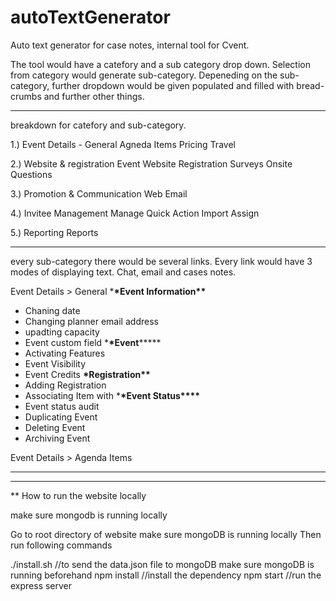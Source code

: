 # autoTextGenerator

Auto text generator for case notes, internal tool for Cvent.

The tool would have a catefory and a sub category drop down. Selection from category would generate sub-category.
Depeneding on the sub-category, further dropdown would be given populated and filled with bread-crumbs and further other things.

---

breakdown for catefory and sub-category.

1.) Event Details -
General
Agneda Items
Pricing
Travel

2.) Website & registration
Event Website
Registration
Surveys
Onsite
Questions

3.) Promotion & Communication
Web
Email

4.) Invitee Management
Manage
Quick Action
Import
Assign

5.) Reporting
Reports

---

every sub-category there would be several links. Every link would have 3 modes of displaying text. Chat, email and cases notes.

Event Details > General \***\*Event Information\*\***

* Chaning date
* Changing planner email address
* upadting capacity
* Event custom field \***\*Event**\*\*\*\*\*
* Activating Features
* Event Visibility
* Event Credits
  **\***Registration**\*\***
* Adding Registration
* Associating Item with \***\*Event Status\*\*\*\***
* Event status audit
* Duplicating Event
* Deleting Event
* Archiving Event

Event Details > Agenda Items

---
---
\*\*
How to run the website locally

make sure mongodb is running locally

Go to root directory of website
make sure mongoDB is running locally
Then run following commands

./install.sh //to send the data.json file to mongoDB make sure mongoDB is running beforehand
npm install //install the dependency
npm start //run the express server
